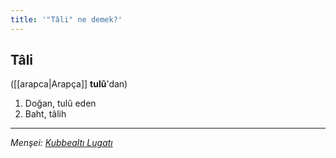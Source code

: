 ```yaml
---
title: '"Tâli" ne demek?'
---
```


## Tâli
([[arapca|Arapça]] **tulû**'dan) 
1. Doğan, tulû eden
2. Baht, tâlih

---
*Menşei: [Kubbealtı Lugatı](https://lugatim.com/s/tali)*